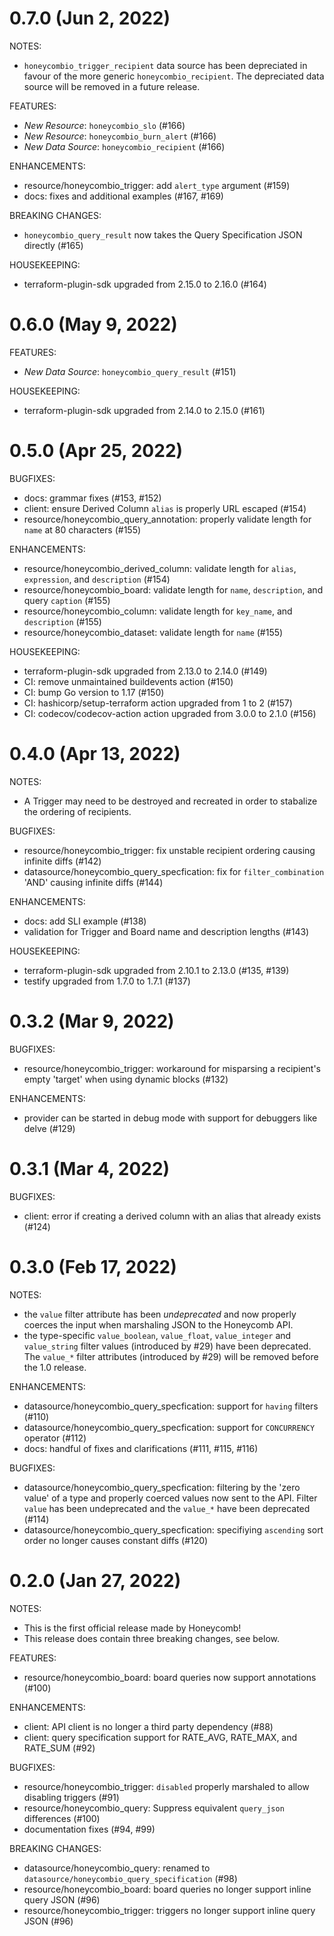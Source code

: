 # 0.7.0 (Jun 2, 2022)

NOTES:

* `honeycombio_trigger_recipient` data source has been depreciated in favour of the more generic `honeycombio_recipient`.
The depreciated data source will be removed in a future release.

FEATURES:

* *New Resource*: `honeycombio_slo` (#166)
* *New Resource*: `honeycombio_burn_alert` (#166)
* *New Data Source*: `honeycombio_recipient` (#166)

ENHANCEMENTS:

* resource/honeycombio_trigger: add `alert_type` argument (#159)
* docs: fixes and additional examples (#167, #169)

BREAKING CHANGES:

* `honeycombio_query_result` now takes the Query Specification JSON directly (#165)

HOUSEKEEPING:

* terraform-plugin-sdk upgraded from 2.15.0 to 2.16.0 (#164)

# 0.6.0 (May 9, 2022)

FEATURES:

* *New Data Source*: `honeycombio_query_result` (#151)

HOUSEKEEPING:

* terraform-plugin-sdk upgraded from 2.14.0 to 2.15.0 (#161)

# 0.5.0 (Apr 25, 2022)

BUGFIXES:

* docs: grammar fixes (#153, #152)
* client: ensure Derived Column `alias` is properly URL escaped (#154)
* resource/honeycombio_query_annotation: properly validate length for `name` at 80 characters (#155)

ENHANCEMENTS:

* resource/honeycombio_derived_column: validate length for `alias`, `expression`, and `description` (#154)
* resource/honeycombio_board: validate length for `name`, `description`, and query `caption` (#155)
* resource/honeycombio_column: validate length for `key_name`, and `description` (#155)
* resource/honeycombio_dataset: validate length for `name` (#155)

HOUSEKEEPING:

* terraform-plugin-sdk upgraded from 2.13.0 to 2.14.0 (#149)
* CI: remove unmaintained buildevents action (#150)
* CI: bump Go version to 1.17 (#150)
* CI: hashicorp/setup-terraform action upgraded from 1 to 2 (#157)
* CI: codecov/codecov-action action upgraded from 3.0.0 to 2.1.0 (#156)

# 0.4.0 (Apr 13, 2022)

NOTES:

* A Trigger may need to be destroyed and recreated in order to stabalize the ordering of recipients.

BUGFIXES:

* resource/honeycombio_trigger: fix unstable recipient ordering causing infinite diffs (#142)
* datasource/honeycombio_query_specfication: fix for `filter_combination` 'AND' causing infinite diffs (#144)

ENHANCEMENTS:

* docs: add SLI example (#138)
* validation for Trigger and Board name and description lengths (#143)

HOUSEKEEPING:

* terraform-plugin-sdk upgraded from 2.10.1 to 2.13.0 (#135, #139)
* testify upgraded from 1.7.0 to 1.7.1 (#137)

# 0.3.2 (Mar 9, 2022)

BUGFIXES:

* resource/honeycombio_trigger: workaround for misparsing a recipient's empty 'target' when using dynamic blocks (#132)

ENHANCEMENTS:

* provider can be started in debug mode with support for debuggers like delve (#129)

# 0.3.1 (Mar 4, 2022)

BUGFIXES:

* client: error if creating a derived column with an alias that already exists (#124)

# 0.3.0 (Feb 17, 2022)

NOTES:

* the `value` filter attribute has been *undeprecated* and now properly coerces the input when marshaling JSON to the Honeycomb API.
* the type-specific `value_boolean`, `value_float`, `value_integer` and `value_string` filter values (introduced by #29) have been
deprecated.
The `value_*` filter attributes (introduced by #29) will be removed before the 1.0 release.

ENHANCEMENTS:

* datasource/honeycombio_query_specfication: support for `having` filters (#110)
* datasource/honeycombio_query_specfication: support for `CONCURRENCY` operator (#112)
* docs: handful of fixes and clarifications (#111, #115, #116)

BUGFIXES:

* datasource/honeycombio_query_specfication: filtering by the 'zero value' of a type and properly coerced values now sent to the API. Filter `value` has been undeprecated and the `value_*` have been deprecated (#114)
* datasource/honeycombio_query_specfication: specifiying `ascending` sort order no longer causes constant diffs (#120)

# 0.2.0 (Jan 27, 2022)

NOTES:

* This is the first official release made by Honeycomb!
* This release does contain three breaking changes, see below.

FEATURES:

* resource/honeycombio_board: board queries now support annotations (#100)

ENHANCEMENTS:

* client: API client is no longer a third party dependency (#88)
* client: query specification support for RATE_AVG, RATE_MAX, and RATE_SUM (#92)

BUGFIXES:

* resource/honeycombio_trigger: `disabled` properly marshaled to allow disabling triggers (#91)
* resource/honeycombio_query: Suppress equivalent `query_json` differences (#100)
* documentation fixes (#94, #99)

BREAKING CHANGES:

* datasource/honeycombio_query: renamed to `datasource/honeycombio_query_specification` (#98)
* resource/honeycombio_board: board queries no longer support inline query JSON (#96)
* resource/honeycombio_trigger: triggers no longer support inline query JSON (#96)
